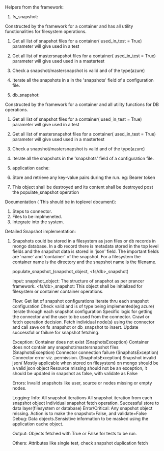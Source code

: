 
Helpers from the framework:

1) fs_snapshot:
    
  Constructed by the framework for a container  and has all utility functionalities for filesystem operations.

  1) Get all list of snapshot files for a container( used_in_test = True) parameter will give used in a test
  2) Get all list of mastersnapshot files for a container( used_in_test = True) parameter will give used used in a mastertest
  3) Check a snapshot/mastersnapshot is valid and of the type(azure)
  4) Iterate all the snapshots in a in the 'snapshots' field of a configuration file.

2) db_snapshot:

  Constructed by the framework for a container  and all utility functions for DB operations.

  1) Get all list of snapshot files for a container( used_in_test = True) parameter will give used in a test
  2) Get all list of mastersnapshot files for a container( used_in_test = True) parameter will give used used in a mastertest
  3) Check a snapshot/mastersnapshot is valid and of the type(azure)
  4) Iterate all the snapshots in the 'snapshots' field of a configuration file.

3) application cache:
  1) Store and retrieve any key-value pairs during the run. eg: Bearer token
  2) This object shall be destroyed and its content shall be destroyed post the populate_snapshot operation



Documentation ( This should be in toplevel document):
  1) Steps to connector.
  2) Files to be implmeneted.
  3) Integrate into the system.

Detailed
Snapshot implementation:

1) Snapshots could be stored in a filesystem as json files or db records in mongo database. In a db record there is metadata stored in the top level fields
   and the snapshot data is stored in 'json' field. The important fields are 'name' and 'container' of the snapshot. For a filesystem the container name is the
    directory and the snapshot name is the filename. 

   populate_snapshot_<name>(snapshot_object, <fs/db>_snapshot)

   Input:
    snapshot_object: The structure of snapshot as per prancer framework.
    <fs/db>_snapshot: This object shall be initialized for filesystem or container container operations.

   Flow:
    Get list of snapshot configurations
    Iterate thru each snapshot configuration
        Check valid and is of type being implemented(eg azure)
        Iterate through each snapshot configuration
           Specific logic for getting the connector and the user to be used from the connector.
           Crawl or fetch operation decision.
           Fetch individual node(s) using the connector and call save on fs_snapshot or db_snapshot to insert.
           Update successful or failure for snapshot fetching.

   Exception:
     Container does not exist (SnaphotsException)
     Container does not contain any snapshot/mastersnapshot files (SnaphotsException)
     Connector connection failure (SnaphotsException)
     Connector error viz. permission. (SnaphotsException)
     Snapshot invalid json( Mostly applicable when stored on filesystem) on mongo should be a valid json object
     Resource missing should not be an exception, it should be updated in snapshot as false, with validate as False
 
   Errors:
     Invalid snapshots like user, source or nodes missing or empty nodes.

   Logging:
     Info:
        All snapshot iterations
        All snapshot iteration from each snapshot object
        Individual snapshot fetch operation.
        Successful store to data layer(filesystem or database)
     Error/Critical:
        Any snapshot object missing. Action is to make the snapshot=False, and validate=False
     Debug:
        Data objects.Sensistive information to be masked using the application cache object.
        
   Output:
     Objects fetched with True or False for tests to be run.


   Others:
     Attributes like single test, check snapshot duplication fetch 
